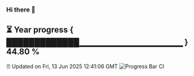 ### Hi there 👋
⏳ Year progress { █████████████▁▁▁▁▁▁▁▁▁▁▁▁▁▁▁▁▁ } 44.80 %
---
⏰ Updated on Fri, 13 Jun 2025 12:41:06 GMT
![Progress Bar CI](https://github.com/liununu/liununu/workflows/Progress%20Bar%20CI/badge.svg)

